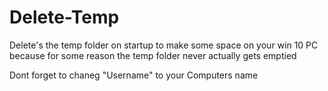 # Delete-Temp
Delete's the temp folder on startup to make some space on your win 10 PC because for some reason the temp folder never actually gets emptied

Dont forget to chaneg "Username" to your Computers name
